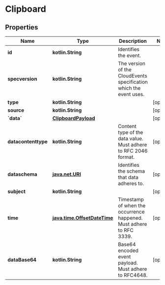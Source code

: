 
# Clipboard

## Properties
| Name | Type | Description | Notes |
| ------------ | ------------- | ------------- | ------------- |
| **id** | **kotlin.String** | Identifies the event. |  |
| **specversion** | **kotlin.String** | The version of the CloudEvents specification which the event uses. |  |
| **type** | **kotlin.String** |  |  [optional] |
| **source** | **kotlin.String** |  |  [optional] |
| **&#x60;data&#x60;** | [**ClipboardPayload**](ClipboardPayload.md) |  |  [optional] |
| **datacontenttype** | **kotlin.String** | Content type of the data value. Must adhere to RFC 2046 format. |  [optional] |
| **dataschema** | [**java.net.URI**](java.net.URI.md) | Identifies the schema that data adheres to. |  [optional] |
| **subject** | **kotlin.String** |  |  [optional] |
| **time** | [**java.time.OffsetDateTime**](java.time.OffsetDateTime.md) | Timestamp of when the occurrence happened. Must adhere to RFC 3339. |  [optional] |
| **dataBase64** | **kotlin.String** | Base64 encoded event payload. Must adhere to RFC4648. |  [optional] |



